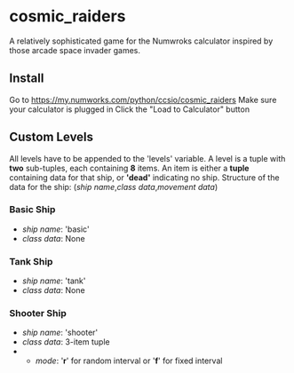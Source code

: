# cosmic_raiders
A relatively sophisticated game for the Numwroks calculator inspired by those arcade space invader games. 

## Install
Go to https://my.numworks.com/python/ccsio/cosmic_raiders
Make sure your calculator is plugged in
Click the "Load to Calculator" button


## Custom Levels
All levels have to be appended to the 'levels' variable.
A level is a tuple with **two** sub-tuples, each containing **8** items.
An item is either a **tuple** containing data for that ship, or **'dead'** indicating no ship.
Structure of the data for the ship: (_ship name_,_class data_,_movement data_)

### Basic Ship
* _ship name_: 'basic'
* _class data_: None


### Tank Ship
* _ship name_: 'tank'
* _class data_: None

### Shooter Ship
* _ship name_: 'shooter'
* _class data_: 3-item tuple
* - _mode_: '**r**' for random interval or '**f**' for fixed interval
